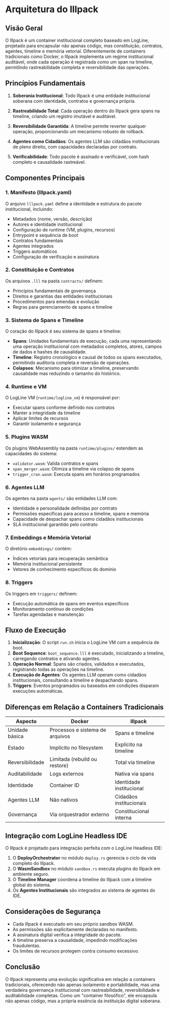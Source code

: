 # Arquitetura do lllpack

## Visão Geral

O lllpack é um container institucional completo baseado em LogLine, projetado para encapsular não apenas código, mas constituição, contratos, agentes, timeline e memória vetorial. Diferentemente de containers tradicionais como Docker, o lllpack implementa um regime institucional auditável, onde cada operação é registrada como um span na timeline, permitindo rastreabilidade completa e reversibilidade das operações.

## Princípios Fundamentais

1. **Soberania Institucional**: Todo lllpack é uma entidade institucional soberana com identidade, contratos e governança própria.

2. **Rastreabilidade Total**: Cada operação dentro do lllpack gera spans na timeline, criando um registro imutável e auditável.

3. **Reversibilidade Garantida**: A timeline permite reverter qualquer operação, proporcionando um mecanismo robusto de rollback.

4. **Agentes como Cidadãos**: Os agentes LLM são cidadãos institucionais de pleno direito, com capacidades declaradas por contrato.

5. **Verificabilidade**: Todo pacote é assinado e verificável, com hash completo e causalidade rastreável.

## Componentes Principais

### 1. Manifesto (lllpack.yaml)

O arquivo `lllpack.yaml` define a identidade e estrutura do pacote institucional, incluindo:

- Metadados (nome, versão, descrição)
- Autores e identidade institucional
- Configuração de runtime (VM, plugins, recursos)
- Entrypoint e sequência de boot
- Contratos fundamentais
- Agentes integrados
- Triggers automáticos
- Configuração de verificação e assinatura

### 2. Constituição e Contratos

Os arquivos `.lll` na pasta `contracts/` definem:

- Princípios fundamentais de governança
- Direitos e garantias das entidades institucionais
- Procedimentos para emendas e evolução
- Regras para gerenciamento de spans e timeline

### 3. Sistema de Spans e Timeline

O coração do lllpack é seu sistema de spans e timeline:

- **Spans**: Unidades fundamentais de execução, cada uma representando uma operação institucional com metadados completos, atores, campos de dados e hashes de causalidade.
- **Timeline**: Registro cronológico e causal de todos os spans executados, permitindo auditoria completa e reversão de operações.
- **Colapsos**: Mecanismo para otimizar a timeline, preservando causalidade mas reduzindo o tamanho do histórico.

### 4. Runtime e VM

O LogLine VM (`runtime/logline_vm`) é responsável por:

- Executar spans conforme definido nos contratos
- Manter a integridade da timeline
- Aplicar limites de recursos
- Garantir isolamento e segurança

### 5. Plugins WASM

Os plugins WebAssembly na pasta `runtime/plugins/` estendem as capacidades do sistema:

- `validator.wasm`: Valida contratos e spans
- `span_merger.wasm`: Otimiza a timeline via colapso de spans
- `trigger_cron.wasm`: Executa spans em horários programados

### 6. Agentes LLM

Os agentes na pasta `agents/` são entidades LLM com:

- Identidade e personalidade definidas por contrato
- Permissões específicas para acesso a timeline, spans e memória
- Capacidade de despachar spans como cidadãos institucionais
- SLA institucional garantido pelo contrato

### 7. Embeddings e Memória Vetorial

O diretório `embeddings/` contém:

- Índices vetoriais para recuperação semântica
- Memória institucional persistente
- Vetores de conhecimento específicos do domínio

### 8. Triggers

Os triggers em `triggers/` definem:

- Execução automática de spans em eventos específicos
- Monitoramento contínuo de condições
- Tarefas agendadas e manutenção

## Fluxo de Execução

1. **Inicialização**: O script `run.sh` inicia o LogLine VM com a sequência de boot.
2. **Boot Sequence**: `boot_sequence.lll` é executado, inicializando a timeline, carregando contratos e ativando agentes.
3. **Operação Normal**: Spans são criados, validados e executados, registrando todas as operações na timeline.
4. **Execução de Agentes**: Os agentes LLM operam como cidadãos institucionais, consultando a timeline e despachando spans.
5. **Triggers**: Eventos programados ou baseados em condições disparam execuções automáticas.

## Diferenças em Relação a Containers Tradicionais

| Aspecto | Docker | lllpack |
|---------|--------|---------|
| Unidade básica | Processos e sistema de arquivos | Spans e timeline |
| Estado | Implícito no filesystem | Explícito na timeline |
| Reversibilidade | Limitada (rebuild ou restore) | Total via timeline |
| Auditabilidade | Logs externos | Nativa via spans |
| Identidade | Container ID | Identidade institucional |
| Agentes LLM | Não nativos | Cidadãos institucionais |
| Governança | Via orquestrador externo | Constitucional interna |

## Integração com LogLine Headless IDE

O lllpack é projetado para integração perfeita com o LogLine Headless IDE:

1. O **DeployOrchestrator** no módulo `deploy.rs` gerencia o ciclo de vida completo do lllpack.
2. O **WasmSandbox** no módulo `sandbox.rs` executa plugins do lllpack em ambiente seguro.
3. O **Timeline Manager** coordena a timeline do lllpack com a timeline global do sistema.
4. Os **Agentes Institucionais** são integrados ao sistema de agentes do IDE.

## Considerações de Segurança

- Cada lllpack é executado em seu próprio sandbox WASM.
- As permissões são explicitamente declaradas no manifesto.
- A assinatura digital verifica a integridade do pacote.
- A timeline preserva a causalidade, impedindo modificações fraudulentas.
- Os limites de recursos protegem contra consumo excessivo.

## Conclusão

O lllpack representa uma evolução significativa em relação a containers tradicionais, oferecendo não apenas isolamento e portabilidade, mas uma verdadeira governança institucional com rastreabilidade, reversibilidade e auditabilidade completas. Como um "container filosófico", ele encapsula não apenas código, mas a própria essência da instituição digital soberana.
